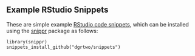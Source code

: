 Example RStudio Snippets
-------------------

These are simple example [RStudio code snippets](http://blog.rstudio.org/2015/04/13/rstudio-v0-99-preview-code-snippets/), which can be installed using the [snippr](https://github.com/dgrtwo/snippr) package as follows:

```
library(snippr)
snippets_install_github("dgrtwo/snippets")
```
